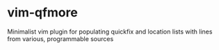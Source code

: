 # vim-qfmore
Minimalist vim plugin for populating quickfix and location lists with lines from various, programmable sources

